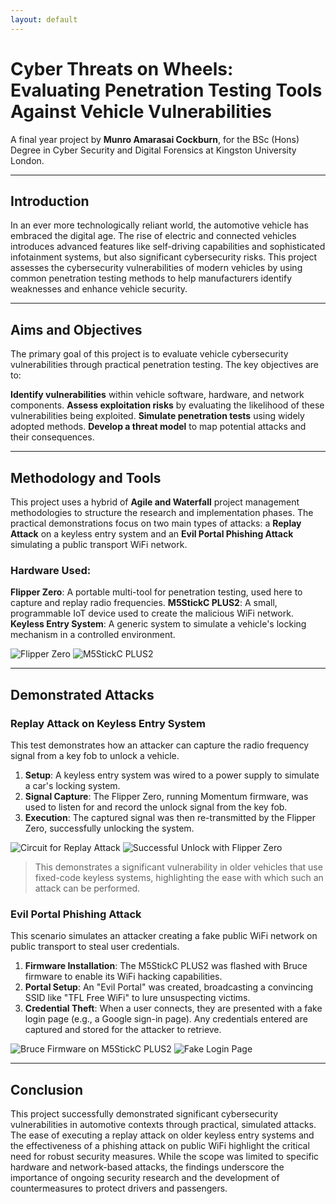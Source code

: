 ```yaml
---
layout: default
---
```


# Cyber Threats on Wheels: Evaluating Penetration Testing Tools Against Vehicle Vulnerabilities

A final year project by **Munro Amarasai Cockburn**, for the BSc (Hons) Degree in Cyber Security and Digital Forensics at Kingston University London.

---

## Introduction

In an ever more technologically reliant world, the automotive vehicle has embraced the digital age. The rise of electric and connected vehicles introduces advanced features like self-driving capabilities and sophisticated infotainment systems, but also significant cybersecurity risks. This project assesses the cybersecurity vulnerabilities of modern vehicles by using common penetration testing methods to help manufacturers identify weaknesses and enhance vehicle security.

***

## Aims and Objectives

The primary goal of this project is to evaluate vehicle cybersecurity vulnerabilities through practical penetration testing. The key objectives are to:

**Identify vulnerabilities** within vehicle software, hardware, and network components.
**Assess exploitation risks** by evaluating the likelihood of these vulnerabilities being exploited.
**Simulate penetration tests** using widely adopted methods.
**Develop a threat model** to map potential attacks and their consequences.

***

## Methodology and Tools

This project uses a hybrid of **Agile and Waterfall** project management methodologies to structure the research and implementation phases. The practical demonstrations focus on two main types of attacks: a **Replay Attack** on a keyless entry system and an **Evil Portal Phishing Attack** simulating a public transport WiFi network.

### Hardware Used:

**Flipper Zero**: A portable multi-tool for penetration testing, used here to capture and replay radio frequencies.
**M5StickC PLUS2**: A small, programmable IoT device used to create the malicious WiFi network.
**Keyless Entry System**: A generic system to simulate a vehicle's locking mechanism in a controlled environment.

![Flipper Zero](https://github.com/user-attachments/assets/515513a3-b98f-4315-ae78-68e515d9a9f2)
![M5StickC PLUS2](https://github.com/user-attachments/assets/1f30e2f5-d5ae-435e-9fde-0b73c22b102b)

---

## Demonstrated Attacks

### Replay Attack on Keyless Entry System

This test demonstrates how an attacker can capture the radio frequency signal from a key fob to unlock a vehicle.

1.  **Setup**: A keyless entry system was wired to a power supply to simulate a car's locking system.
2.  **Signal Capture**: The Flipper Zero, running Momentum firmware, was used to listen for and record the unlock signal from the key fob.
3.  **Execution**: The captured signal was then re-transmitted by the Flipper Zero, successfully unlocking the system.

![Circuit for Replay Attack](https://github.com/user-attachments/assets/05930e6e-6931-4148-89c0-93a0ca3e8274)
![Successful Unlock with Flipper Zero](https://github.com/user-attachments/assets/f71fd8a8-348f-449e-b851-512b07223e71)

> This demonstrates a significant vulnerability in older vehicles that use fixed-code keyless systems, highlighting the ease with which such an attack can be performed.

### Evil Portal Phishing Attack

This scenario simulates an attacker creating a fake public WiFi network on public transport to steal user credentials.

1.  **Firmware Installation**: The M5StickC PLUS2 was flashed with Bruce firmware to enable its WiFi hacking capabilities.
2.  **Portal Setup**: An "Evil Portal" was created, broadcasting a convincing SSID like "TFL Free WiFi" to lure unsuspecting victims.
3.  **Credential Theft**: When a user connects, they are presented with a fake login page (e.g., a Google sign-in page). Any credentials entered are captured and stored for the attacker to retrieve.

![Bruce Firmware on M5StickC PLUS2](https://github.com/user-attachments/assets/d4d1cc84-93c6-48cd-b9d0-c350ca9f408f)
![Fake Login Page](https://github.com/user-attachments/assets/3b4e7240-abed-4b5b-819a-14d232537c35)

---

## Conclusion

This project successfully demonstrated significant cybersecurity vulnerabilities in automotive contexts through practical, simulated attacks. The ease of executing a replay attack on older keyless entry systems and the effectiveness of a phishing attack on public WiFi highlight the critical need for robust security measures. While the scope was limited to specific hardware and network-based attacks, the findings underscore the importance of ongoing security research and the development of countermeasures to protect drivers and passengers.
